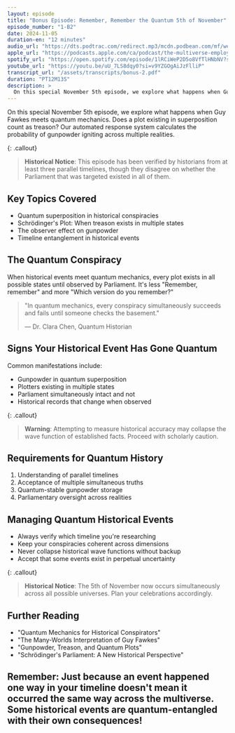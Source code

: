 ```yaml
---
layout: episode
title: "Bonus Episode: Remember, Remember the Quantum 5th of November"
episode_number: "1-B2"
date: 2024-11-05
duration-en: "12 minutes"
audio_url: "https://dts.podtrac.com/redirect.mp3/mcdn.podbean.com/mf/web/5725nyjiuhizfp4i/Bonus_episode_-_Guy_Fawkes_and_revolutions_-_2024-11-05_1057_AMbhtel.mp3"
apple_url: "https://podcasts.apple.com/ca/podcast/the-multiverse-employee-handbook/id1764134739?i=1000675789191"
spotify_url: "https://open.spotify.com/episode/1lRCiWeP2D5o8VfTlHNbNV?si=t1D_gO3IRbO88q0m4Mq8-A"
youtube_url: "https://youtu.be/uU_7LS8dqy0?si=v9YZGOgAiJzFlliP"
transcript_url: "/assets/transcripts/bonus-2.pdf"
duration: "PT12M13S"
description: >
  On this special November 5th episode, we explore what happens when Guy Fawkes meets quantum mechanics. Does a plot existing in superposition count as treason? Our automated response system calculates the probability of gunpowder igniting across multiple realities.
---
```


On this special November 5th episode, we explore what happens when Guy Fawkes meets quantum mechanics. Does a plot existing in superposition count as treason? Our automated response system calculates the probability of gunpowder igniting across multiple realities.

{: .callout}
> **Historical Notice**: This episode has been verified by historians from at least
> three parallel timelines, though they disagree on whether the Parliament that
> was targeted existed in all of them.

## Key Topics Covered
* Quantum superposition in historical conspiracies
* Schrödinger's Plot: When treason exists in multiple states
* The observer effect on gunpowder
* Timeline entanglement in historical events

## The Quantum Conspiracy
When historical events meet quantum mechanics, every plot exists in all possible states until observed by Parliament. It's less "Remember, remember" and more "Which version do you remember?"

> "In quantum mechanics, every conspiracy simultaneously succeeds and fails
> until someone checks the basement."
>
> — Dr. Clara Chen, Quantum Historian

## Signs Your Historical Event Has Gone Quantum
Common manifestations include:
* Gunpowder in quantum superposition
* Plotters existing in multiple states
* Parliament simultaneously intact and not
* Historical records that change when observed

{: .callout}
> **Warning**: Attempting to measure historical accuracy may collapse the
> wave function of established facts. Proceed with scholarly caution.

## Requirements for Quantum History
1. Understanding of parallel timelines
2. Acceptance of multiple simultaneous truths
3. Quantum-stable gunpowder storage
4. Parliamentary oversight across realities

## Managing Quantum Historical Events
* Always verify which timeline you're researching
* Keep your conspiracies coherent across dimensions
* Never collapse historical wave functions without backup
* Accept that some events exist in perpetual uncertainty

{: .callout}
> **Historical Notice**: The 5th of November now occurs simultaneously across
> all possible universes. Plan your celebrations accordingly.

## Further Reading
* "Quantum Mechanics for Historical Conspirators"
* "The Many-Worlds Interpretation of Guy Fawkes"
* "Gunpowder, Treason, and Quantum Plots"
* "Schrödinger's Parliament: A New Historical Perspective"

Remember: Just because an event happened one way in your timeline doesn't mean
it occurred the same way across the multiverse. Some historical events are
quantum-entangled with their own consequences!
---
